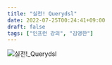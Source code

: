 ```yaml
---
title: "실전! Querydsl"
date: 2022-07-25T00:24:41+09:00
draft: false
tags: ["인프런 강의", "김영한"]
---
```


![실전!_Querydsl](/img/improments/실전!_Querydsl.png)